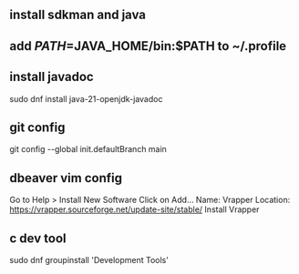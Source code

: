 
## install sdkman and java

## add $PATH=$JAVA_HOME/bin:$PATH to ~/.profile

## install javadoc
sudo dnf install java-21-openjdk-javadoc

## git config
git config --global init.defaultBranch main

## dbeaver vim config
Go to Help > Install New Software
Click on Add...
Name: Vrapper
Location: https://vrapper.sourceforge.net/update-site/stable/
Install Vrapper

## c dev tool
sudo dnf groupinstall 'Development Tools'

